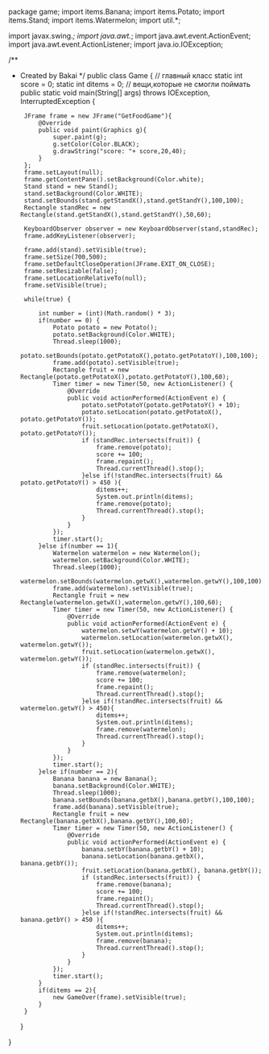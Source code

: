 package game;
import items.Banana;
import items.Potato;
import items.Stand;
import items.Watermelon;
import util.*;

import javax.swing.*;
import java.awt.*;
import java.awt.event.ActionEvent;
import java.awt.event.ActionListener;
import java.io.IOException;





/**
 * Created by Bakai
 */
public class Game { // главный класс
    static int score = 0;
    static int ditems = 0; // вещи,которые не смогли поймать
    public static void main(String[] args) throws IOException, InterruptedException {

        JFrame frame = new JFrame("GetFoodGame"){
            @Override
            public void paint(Graphics g){
                super.paint(g);
                g.setColor(Color.BLACK);
                g.drawString("score: "+ score,20,40);
            }
        };
        frame.setLayout(null);
        frame.getContentPane().setBackground(Color.white);
        Stand stand = new Stand();
        stand.setBackground(Color.WHITE);
        stand.setBounds(stand.getStandX(),stand.getStandY(),100,100);
        Rectangle standRec = new Rectangle(stand.getStandX(),stand.getStandY(),50,60);

        KeyboardObserver observer = new KeyboardObserver(stand,standRec);
        frame.addKeyListener(observer);

        frame.add(stand).setVisible(true);
        frame.setSize(700,500);
        frame.setDefaultCloseOperation(JFrame.EXIT_ON_CLOSE);
        frame.setResizable(false);
        frame.setLocationRelativeTo(null);
        frame.setVisible(true);

        while(true) {

            int number = (int)(Math.random() * 3);
            if(number == 0) {
                Potato potato = new Potato();
                potato.setBackground(Color.WHITE);
                Thread.sleep(1000);
                potato.setBounds(potato.getPotatoX(),potato.getPotatoY(),100,100);
                frame.add(potato).setVisible(true);
                Rectangle fruit = new Rectangle(potato.getPotatoX(),potato.getPotatoY(),100,60);
                Timer timer = new Timer(50, new ActionListener() {
                    @Override
                    public void actionPerformed(ActionEvent e) {
                        potato.setPotatoY(potato.getPotatoY() + 10);
                        potato.setLocation(potato.getPotatoX(), potato.getPotatoY());
                        fruit.setLocation(potato.getPotatoX(), potato.getPotatoY());
                        if (standRec.intersects(fruit)) {
                            frame.remove(potato);
                            score += 100;
                            frame.repaint();
                            Thread.currentThread().stop();
                        }else if(!standRec.intersects(fruit) &&  potato.getPotatoY() > 450 ){
                            ditems++;
                            System.out.println(ditems);
                            frame.remove(potato);
                            Thread.currentThread().stop();
                        }
                    }
                });
                timer.start();
            }else if(number == 1){
                Watermelon watermelon = new Watermelon();
                watermelon.setBackground(Color.WHITE);
                Thread.sleep(1000);
                watermelon.setBounds(watermelon.getwX(),watermelon.getwY(),100,100);
                frame.add(watermelon).setVisible(true);
                Rectangle fruit = new Rectangle(watermelon.getwX(),watermelon.getwY(),100,60);
                Timer timer = new Timer(50, new ActionListener() {
                    @Override
                    public void actionPerformed(ActionEvent e) {
                        watermelon.setwY(watermelon.getwY() + 10);
                        watermelon.setLocation(watermelon.getwX(), watermelon.getwY());
                        fruit.setLocation(watermelon.getwX(), watermelon.getwY());
                        if (standRec.intersects(fruit)) {
                            frame.remove(watermelon);
                            score += 100;
                            frame.repaint();
                            Thread.currentThread().stop();
                        }else if(!standRec.intersects(fruit) &&  watermelon.getwY() > 450){
                            ditems++;
                            System.out.println(ditems);
                            frame.remove(watermelon);
                            Thread.currentThread().stop();
                        }
                    }
                });
                timer.start();
            }else if(number == 2){
                Banana banana = new Banana();
                banana.setBackground(Color.WHITE);
                Thread.sleep(1000);
                banana.setBounds(banana.getbX(),banana.getbY(),100,100);
                frame.add(banana).setVisible(true);
                Rectangle fruit = new Rectangle(banana.getbX(),banana.getbY(),100,60);
                Timer timer = new Timer(50, new ActionListener() {
                    @Override
                    public void actionPerformed(ActionEvent e) {
                        banana.setbY(banana.getbY() + 10);
                        banana.setLocation(banana.getbX(), banana.getbY());
                        fruit.setLocation(banana.getbX(), banana.getbY());
                        if (standRec.intersects(fruit)) {
                            frame.remove(banana);
                            score += 100;
                            frame.repaint();
                            Thread.currentThread().stop();
                        }else if(!standRec.intersects(fruit) &&  banana.getbY() > 450 ){
                            ditems++;
                            System.out.println(ditems);
                            frame.remove(banana);
                            Thread.currentThread().stop();
                        }
                    }
                });
                timer.start();
            }
            if(ditems == 2){
                new GameOver(frame).setVisible(true);
            }
        }

    }

}
